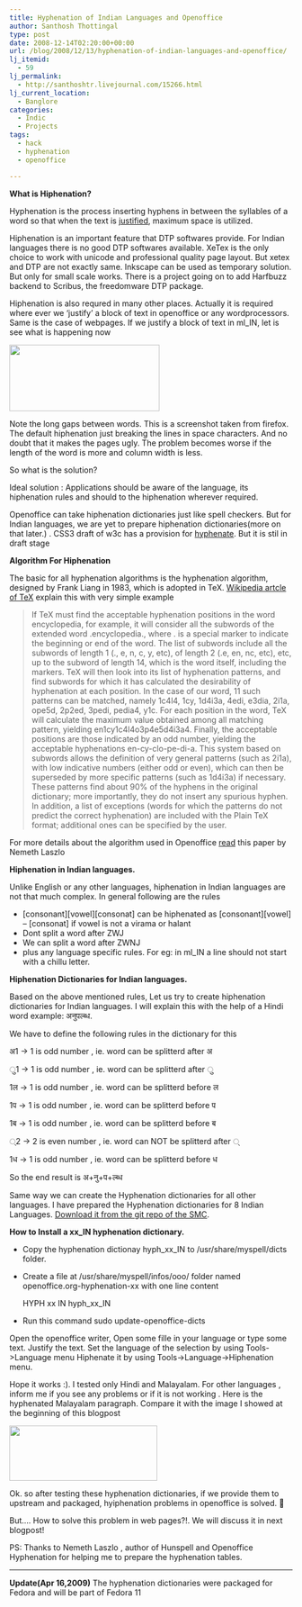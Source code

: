 ```yaml
---
title: Hyphenation of Indian Languages and Openoffice
author: Santhosh Thottingal
type: post
date: 2008-12-14T02:20:00+00:00
url: /blog/2008/12/13/hyphenation-of-indian-languages-and-openoffice/
lj_itemid:
  - 59
lj_permalink:
  - http://santhoshtr.livejournal.com/15266.html
lj_current_location:
  - Banglore
categories:
  - Indic
  - Projects
tags:
  - hack
  - hyphenation
  - openoffice

---
```

**What is Hiphenation?**

Hyphenation is the process inserting hyphens in between the syllables of a word so that when the text is [justified][1], maximum space is utilized.

Hiphenation is an important feature that DTP softwares provide. For Indian languages there is no good DTP softwares available. XeTex is the only choice to work with unicode and professional quality page layout. But xetex and DTP are not exactly same. Inkscape can be used as temporary solution. But only for small scale works. There is a project going on to add Harfbuzz backend to Scribus, the freedomware DTP package.

Hiphenation is also requred in many other places. Actually it is required where ever we &#8216;justify&#8217; a block of text in openoffice or any wordprocessors. Same is the case of webpages. If we justify a block of text in ml_IN, let is see what is happening now

<img src="http://pics.livejournal.com/santhoshtr/pic/0000wd6p" width="267" height="118" border='0' />

Note the long gaps between words. This is a screenshot taken from firefox. The default hiphenation just breaking the lines in space characters. And no doubt that it makes the pages ugly. The problem becomes worse if the length of the word is more and column width is less.

So what is the solution?

Ideal solution : Applications should be aware of the language, its hiphenation rules and should to the hiphenation wherever required.

Openoffice can take hiphenation dictionaries just like spell checkers. But for Indian languages, we are yet to prepare hiphenation dictionaries(more on that later.) . CSS3 draft of w3c has a provision for [hyphenate][2]. But it is stil in draft stage

**Algorithm For Hiphenation**

The basic for all hyphenation algorithms is the hyphenation algorithm, designed by Frank Liang in 1983, which is adopted in TeX. [Wikipedia artcle of TeX][3] explain this with very simple example

> If TeX must find the acceptable hyphenation positions in the word encyclopedia, for example, it will consider all the subwords of the extended word .encyclopedia., where . is a special marker to indicate the beginning or end of the word. The list of subwords include all the subwords of length 1 (., e, n, c, y, etc), of length 2 (.e, en, nc, etc), etc, up to the subword of length 14, which is the word itself, including the markers. TeX will then look into its list of hyphenation patterns, and find subwords for which it has calculated the desirability of hyphenation at each position. In the case of our word, 11 such patterns can be matched, namely 1c4l4, 1cy, 1d4i3a, 4edi, e3dia, 2i1a, ope5d, 2p2ed, 3pedi, pedia4, y1c. For each position in the word, TeX will calculate the maximum value obtained among all matching pattern, yielding en1cy1c4l4o3p4e5d4i3a4. Finally, the acceptable positions are those indicated by an odd number, yielding the acceptable hyphenations en-cy-clo-pe-di-a. This system based on subwords allows the definition of very general patterns (such as 2i1a), with low indicative numbers (either odd or even), which can then be superseded by more specific patterns (such as 1d4i3a) if necessary. These patterns find about 90% of the hyphens in the original dictionary; more importantly, they do not insert any spurious hyphen. In addition, a list of exceptions (words for which the patterns do not predict the correct hyphenation) are included with the Plain TeX format; additional ones can be specified by the user.

For more details about the algorithm used in Openoffice  [read][4] this paper by Nemeth Laszlo

**Hiphenation in Indian languages.**

Unlike English or any other languages, hiphenation in Indian languages are not that much complex. In general following are the rules

  * \[consonant\]\[vowel\]\[consonat] can be hiphenated as [consonant\]\[vowel\] &#8211; [consonat] if vowel is not a virama or halant
  * Dont split a word after ZWJ
  * We can split a word after ZWNJ
  * plus any language specific rules. For eg: in ml_IN a line should not start with a chillu letter.

**Hiphenation Dictionaries for Indian languages.**

Based on the above mentioned rules, Let us try to create hiphenation dictionaries for Indian languages. I will explain this with the help of a Hindi word example: अनुपल्ब्ध.

We have to define the following rules in the dictionary for this

अ1 -> 1 is odd number , ie. word can be splitterd after अ

ु1 -> 1 is odd number , ie. word can be splitterd after ु

1ल -> 1 is odd number , ie. word can be splitterd before ल

1प -> 1 is odd number , ie. word can be splitterd before प

1ब -> 1 is odd number , ie. word can be splitterd before ब

्2 -> 2 is even number , ie. word can NOT be splitterd after ्

1ध -> 1 is odd number , ie. word can be splitterd before ध

So the end result is अ+नु+प+ल्ब्ध

Same way we can create the Hyphenation dictionaries for all other languages. I have prepared the Hyphenation dictionaries for 8 Indian Languages. [Download it from the git repo of the SMC][5].

**How to Install a xx_IN hyphenation dictionary.**

  * Copy the hyphenation dictionay hyph\_xx\_IN to /usr/share/myspell/dicts folder.
  * Create a file at /usr/share/myspell/infos/ooo/ folder named openoffice.org-hyphenation-xx with one line content

    HYPH xx IN hyph\_xx\_IN
  * Run this command sudo update-openoffice-dicts

Open the openoffice writer, Open some fille in your language or type some text. Justify the text. Set the language of the selection by using Tools->Language menu Hiphenate it by using Tools->Language->Hiphenation menu.

Hope it works :). I tested only Hindi and Malayalam. For other languages , inform me if you see any problems or if it is not working . Here is the hyphenated Malayalam paragraph. Compare it with the image I showed at the beginning of this blogpost

<img src="http://pics.livejournal.com/santhoshtr/pic/0000xw9h" width="263" height="98" border='0' />

Ok. so after testing these hyphenation dictionaries, if we provide them to upstream and packaged, hyiphenation problems in openoffice is solved. 🙂

But&#8230;. How to solve this problem in web pages?!. We will discuss it in next blogpost!

PS: Thanks to Nemeth Laszlo , author of Hunspell and Openoffice Hyphenation for helping me to prepare the hyphenation tables.

* * *

**Update(Apr 16,2009)** The hyphenation dictionaries were packaged for Fedora and will be part of Fedora 11</p>

 [1]: http://en.wikipedia.org/wiki/Justification_(typesetting)
 [2]: http://www.w3.org/TR/css3-text/#hyphenate
 [3]: http://en.wikipedia.org/wiki/TeX#Hyphenation_and_justification
 [4]: http://markmail.org/download.xqy?id=rwne7kf67ttyk62l&number=2
 [5]: http://git.savannah.gnu.org/gitweb/?p=smc.git;a=tree;f=hyphenation